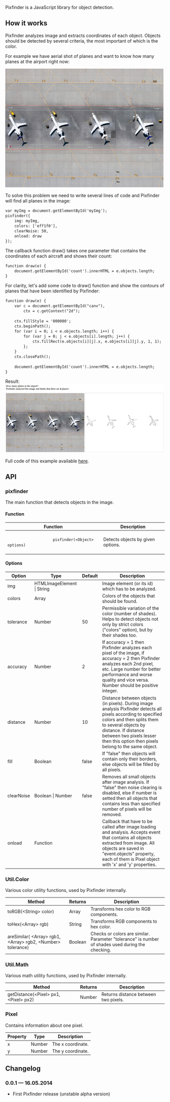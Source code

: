Pixfinder is a JavaScript library for object detection.

## How it works

Pixfinder analyzes image and extracts coordinates of each object. Objects should be detected by several criteria, the most important of which is the color.

For example we have aerial shot of planes and want to know how many planes at the airport right now:

<img src="https://raw.githubusercontent.com/AndreyGeonya/pixfinder/master/examples/planes/img.jpg" />

To solve this problem we need to write several lines of code and Pixfinder will find all planes in the image:

    var myImg = document.getElementById('myImg');
    pixfinder({
        img: myImg,
        colors: ['eff1f0'],
        clearNoise: 50,
        onload: draw
    });

The callback function draw() takes one parameter that contains the coordinates of each aircraft and shows their count:

    function draw(e) {
        document.getElementById('count').innerHTML = e.objects.length;
    }

For clarity, let's add some code to draw() function and show the contours of planes that have been identified by Pixfinder:

    function draw(e) {
        var c = document.getElementById("canv"),
            ctx = c.getContext("2d");

        ctx.fillStyle = '000000';
        ctx.beginPath();
        for (var i = 0; i < e.objects.length; i++) {
            for (var j = 0; j < e.objects[i].length; j++) {
                ctx.fillRect(e.objects[i][j].x, e.objects[i][j].y, 1, 1);   
            };
        }
        ctx.closePath();

        document.getElementById('count').innerHTML = e.objects.length;
    }

Result:
<img src="https://raw.githubusercontent.com/AndreyGeonya/pixfinder/master/examples/planes/screenshot.png" />

Full code of this example available [here](https://github.com/AndreyGeonya/pixfinder/blob/master/examples/planes/index.html).

## API

### pixfinder

The main function that detects objects in the image.

#### Function

<table>
    <thead>
        <tr>
            <th>Function</th>
            <th>Description</th>
        </tr>
    </thead>
    <tbody>
        <tr>
            <td>
                <code>
                    pixfinder(&lt;Object&gt; options)
                </code>
            </td>
            <td>
                Detects objects by given options.
            </td>
        </tr>
    </tbody>
</table>

#### Options

<table>
    <thead>
        <tr>
            <th>Option</th>
            <th>Type</th>
            <th>Default</th>
            <th>Description</th>
        </tr>
    </thead>
    <tbody>
        <tr>
            <td>img</td>
            <td>HTMLImageElement | String</td>
            <td></td>
            <td>Image element (or its id) which has to be analyzed.</td>
        </tr>
        <tr>
            <td>colors</td>
            <td>Array</td>
            <td></td>
            <td>Colors of the objects that should be found.</td>
        </tr>
        <tr>
            <td>tolerance</td>
            <td>Number</td>
            <td>50</td>
            <td>Permissible variation of the color (number of shades). Helps to detect objects not only by strict colors ("colors" option), but by their shades too.</td>
        </tr>
        <tr>
            <td>accuracy</td>
            <td>Number</td>
            <td>2</td>
            <td>If accuracy = 1 then Pixfinder analyzes each pixel of the image, if accuracy = 2 then Pixfinder analyzes each 2nd pixel, etc. Large number for better performance and worse quality and vice versa. Number should be positive integer.</td>
        </tr>
        <tr>
            <td>distance</td>
            <td>Number</td>
            <td>10</td>
            <td>Distance between objects (in pixels). During image analysis Pixfinder detects all pixels according to specified colors and then splits them to several objects by distance. If distance between two pixels lesser then this option then pixels belong to the same object.</td>
        </tr>
        <tr>
            <td>fill</td>
            <td>Boolean</td>
            <td>false</td>
            <td>If "false" then objects will contain only their borders, else objects will be filled by all pixels.</td>
        </tr>
        <tr>
            <td>clearNoise</td>
            <td>Boolean | Number</td>
            <td>false</td>
            <td>Removes all small objects after image analysis. If "false" then noise clearing is disabled, else if number is setted then all objects that contains less than specified number of pixels will be removed.</td>
        </tr>
        <tr>
            <td>onload</td>
            <td>Function</td>
            <td></td>
            <td>Callback that have to be called after image loading and analysis. Accepts event that contains all objects extracted from image. All objects are saved in "event.objects" property, each of them is Pixel object with 'x' and 'y' properties.</td>
        </tr>        
    </tbody>
</table>

### Util.Color

Various color utility functions, used by Pixfinder internally.

<table>
    <thead>
        <tr>
            <th>Method</th>
            <th>Returns</th>
            <th>Description</th>
        </tr>
    </thead>
    <tbody>
        <tr>
            <td>toRGB(&lt;String&gt; color)</code></td>
            <td>Array</td>
            <td>Transforms hex color to RGB components.</td>
        </tr>
        <tr>
            <td>toHex(&lt;Array&gt; rgb)</code></td>
            <td>String</td>
            <td>Transforms RGB components to hex color.</td>
        </tr>
        <tr>
            <td>areSimilar( &lt;Array&gt; rgb1, &lt;Array&gt; rgb2, &lt;Number&gt; tolerance)</code></td>
            <td>Boolean</td>
            <td>Checks or colors are similar. Parameter "tolerance" is number of shades used during the checking.</td>
        </tr>
    </tbody>
</table>

### Util.Math

Various math utility functions, used by Pixfinder internally.

<table>
    <thead>
        <tr>
            <th>Method</th>
            <th>Returns</th>
            <th>Description</th>
        </tr>
    </thead>
    <tbody>
        <tr>
            <td>getDistance(&lt;Pixel&gt; px1, &lt;Pixel&gt; px2)</code></td>
            <td>Number</td>
            <td>Returns distance between two pixels.</td>
        </tr>
    </tbody>
</table>

### Pixel

Contains information about one pixel.

<table>
    <thead>
        <tr>
            <th>Property</th>
            <th>Type</th>
            <th>Description</th>
        </tr>
    </thead>
    <tbody>
        <tr>
            <td>x</td>
            <td>Number</td>
            <td>The x coordinate.</td>
        </tr>
        <tr>
            <td>y</td>
            <td>Number</td>
            <td>The y coordinate.</td>
        </tr>
    </tbody>
</table>

## Changelog

### 0.0.1 &mdash; 16.05.2014

* First Pixfinder release (unstable alpha version)
